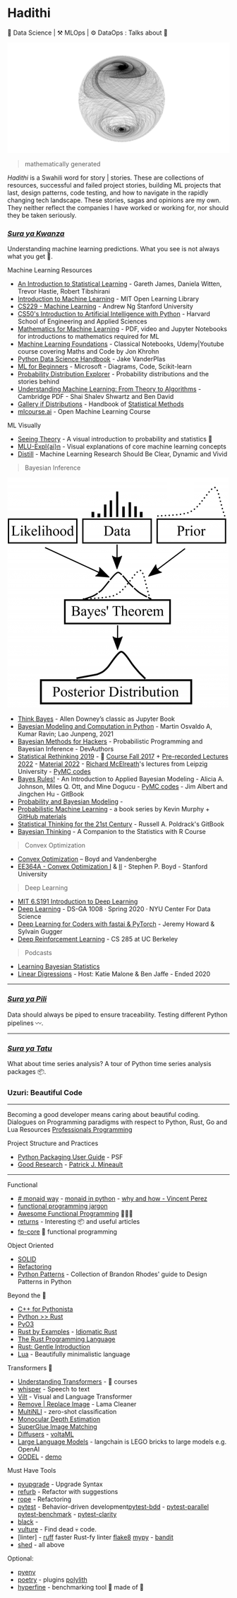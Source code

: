 # Hadithi
🧪 Data Science | ⚒️ MLOps | ⚙️ DataOps : Talks about 🦄

![math](mlfluke/notebooks/math.png)
> mathematically generated 

_Hadithi_ is a Swahili word for story | stories. These are collections of resources, successful and failed project stories, building ML projects that last, design patterns, code testing, and how to navigate in the rapidly changing tech landscape. These stories, sagas and opinions are my own. They neither reflect the companies I have worked or working for, nor should they be taken seriously.

### [_Sura ya Kwanza_](https://github.com/Proteusiq/hadithi/tree/main/mlfluke)
Understanding machine learning predictions. What you see is not always what you get 🤖. 

Machine Learning Resources
- [An Introduction to Statistical Learning](https://www.statlearning.com/) - Gareth James, Daniela Witten, Trevor Hastie, Robert Tibshirani
- [Introduction to Machine Learning](https://openlearninglibrary.mit.edu/courses/course-v1:MITx+6.036+1T2019/course/) - MIT Open Learning Library
- [CS229 - Machine Learning](https://see.stanford.edu/Course/CS229) - Andrew Ng Stanford University
- [CS50's Introduction to Artificial Intelligence with Python](https://pll.harvard.edu/course/cs50s-introduction-artificial-intelligence-python?delta=0) - Harvard School of Engineering and Applied Sciences 
- [Mathematics for Machine Learning](https://mml-book.github.io/) - PDF, video and Jupyter Notebooks for introductions to mathematics required for ML
- [Machine Learning Foundations](https://github.com/jonkrohn/ML-foundations) - Classical Notebooks, Udemy|Youtube course covering Maths and Code by Jon Khrohn
- [Python Data Science Handbook](https://nbviewer.org/github/jakevdp/PythonDataScienceHandbook/blob/master/notebooks/Index.ipynb) - Jake VanderPlas
- [ML for Beginners](https://microsoft.github.io/ML-For-Beginners/) - Microsoft - Diagrams, Code, Scikit-learn
- [Probability Distribution Explorer](https://distribution-explorer.github.io/index.html#) - Probability distributions and the stories behind
- [Understanding Machine Learning: From Theory to Algorithms](https://www.cs.huji.ac.il/~shais/UnderstandingMachineLearning/understanding-machine-learning-theory-algorithms.pdf) - Cambridge PDF - Shai Shalev Shwartz and Ben David
- [Gallery if Distributions](https://www.itl.nist.gov/div898/handbook/eda/section3/eda366.htm) - Handbook of [Statistical Methods](https://www.itl.nist.gov/div898/handbook/)
- [mlcourse.ai](https://mlcourse.ai/book/index.html) - Open Machine Learning Course

ML Visually
- [Seeing Theory](https://seeing-theory.brown.edu/index.html) - A visual introduction to probability and statistics 💎
- [MLU-Expl{ai}n](https://mlu-explain.github.io/) - Visual explanations of core machine learning concepts
- [Distill](https://distill.pub/) - Machine Learning Research Should Be Clear, Dynamic and Vivid

> Bayesian Inference

![bayesian](mlfluke/notebooks/Bayesian.PNG) 

- [Think Bayes](http://allendowney.github.io/ThinkBayes2) - Allen Downey’s classic as Jupyter Book
- [Bayesian Modeling and Computation in Python](https://bayesiancomputationbook.com/welcome.html) - Martin Osvaldo A, Kumar Ravin; Lao Junpeng, 2021
- [Bayesian Methods for Hackers](http://camdavidsonpilon.github.io/Probabilistic-Programming-and-Bayesian-Methods-for-Hackers) - Probabilistic Programming and Bayesian Inference - DevAuthors
- [Statistical Rethinking 2019](https://github.com/Booleans/statistical-rethinking/raw/master/Statistical%20Rethinking%202nd%20Edition.pdf) - 👑 [Course Fall 2017](https://youtube.com/playlist?list=PLDcUM9US4XdM9_N6XUUFrhghGJ4K25bFc) + [Pre-recorded Lectures 2022](https://www.youtube.com/playlist?list=PLDcUM9US4XdMROZ57-OIRtIK0aOynbgZN) - [Material 2022](https://github.com/rmcelreath/stat_rethinking_2022) - [Richard McElreath](https://xcelab.net/rm/)'s lectures from Leipzig University - [PyMC codes](https://github.com/pymc-devs/pymc-resources/tree/main/Rethinking_2)
- [Bayes Rules!](https://www.bayesrulesbook.com/) - An Introduction to Applied Bayesian Modeling - Alicia A. Johnson, Miles Q. Ott, and  Mine Dogucu - [PyMC codes](https://github.com/pymc-devs/pymc-resources/tree/main/Bayes_Rules) - Jim Albert and Jingchen Hu - GitBook
- [Probability and Bayesian Modeling](https://bayesball.github.io/BOOK/probability-a-measurement-of-uncertainty.html) -
- [Probabilistic Machine Learning](https://probml.github.io/pml-book/) - a book series by Kevin Murphy + [GitHub materials](https://github.com/probml)
- [Statistical Thinking for the 21st Century](https://statsthinking21.github.io/statsthinking21-core-site/) - Russell A. Poldrack's GitBook
- [Bayesian Thinking](https://statswithr.github.io/book/) - A Companion to the Statistics with R Course

> Convex Optimization
- [Convex Optimization](https://web.stanford.edu/~boyd/cvxbook/) – Boyd and Vandenberghe
- [EE364A - Convex Optimization I](https://see.stanford.edu/Course/EE364A) & [II](https://see.stanford.edu/Course/EE364B) - Stephen P. Boyd - Stanford University 

> Deep Learning
- [MIT 6.S191 Introduction to Deep Learning](http://introtodeeplearning.com/) 
- [Deep Learning](https://atcold.github.io/pytorch-Deep-Learning/) - DS-GA 1008 · Spring 2020 · NYU Center For Data Science
- [Deep Learning
for Coders with
fastai & PyTorch](https://course.fast.ai/Resources/book.html) - Jeremy Howard &
Sylvain Gugger
- [Deep Reinforcement Learning](http://rail.eecs.berkeley.edu/deeprlcourse/) - CS 285 at UC Berkeley

> Podcasts
- [Learning Bayesian Statistics](https://podcasts.apple.com/dk/podcast/learning-bayesian-statistics/id1483485062)
- [Linear Digressions](http://lineardigressions.com/) -  Host: Katie Malone & Ben Jaffe - Ended 2020
___

### [_Sura ya Pili_](https://github.com/Proteusiq/hadithi/tree/main/pipelines) 
Data should always be piped to ensure traceability. Testing different Python pipelines 〰.

---
### [_Sura ya Tatu_](https://github.com/Proteusiq/hadithi/tree/main/timeseries)
What about time series analysis? A tour of Python time series analysis packages 📦.


### Uzuri: Beautiful Code
___

Becoming a good developer means caring about beautiful coding.
Dialogues on Programming paradigms with respect to Python, Rust, Go and Lua
Resources [Professionals Programming](https://github.com/charlax/professional-programming)

Project Structure and Practices
- [Python Packaging User Guide](https://packaging.python.org/en/latest/) - PSF
- [Good Research](https://goodresearch.dev/index.html) - [Patrick J. Mineault](https://xcorr.net/)

---
Functional 
  - [# monaid way](https://github.com/cognitedata/Expression) - [monaid in python](https://www.philliams.com/monads-in-python/) - [why and how - Vincent Perez](https://youtu.be/4DZ4vPkuMLk) <br>
  - [functional programming jargon](https://github.com/jmesyou/functional-programming-jargon.py) <br>
  - [Awesome Functional Programming](https://github.com/sfermigier/awesome-functional-python) 🙈🙉🙊<br>
  - [returns](https://github.com/dry-python/returns) - Interesting 📦 and useful articles <br>
  - [fp-core](https://github.com/JasonShin/fp-core.rs) 🦀 functional programming 

Object Oriented 
  - [SOLID](https://github.com/tuvo1106/python_design_patterns)
  - [Refactoring](https://refactoring.guru/design-patterns)
  - [Python Patterns](https://python-patterns.guide/) - Collection of Brandon Rhodes' guide to Design Patterns in Python

Beyond the 🐍 
 - [C++ for Pythonista](https://cs.berea.edu//cpp4python/index.html#)
 - [Python >> Rust](https://github.com/rochacbruno/py2rs)
 - [PyO3](https://github.com/PyO3/pyo3)
 - [Rust by Examples](https://doc.rust-lang.org/stable/rust-by-example/) - [Idiomatic Rust](https://rust-unofficial.github.io/patterns/idioms)
 - [The Rust Programming Language](https://doc.rust-lang.org/stable/book/title-page.html)
 - [Rust: Gentle Introduction](https://stevedonovan.github.io/rust-gentle-intro/readme.html)
 - [Lua](https://www.lua.org/pil/contents.html) - Beautifully minimalistic language

Transformers 🤖 
 - [Understanding Transformers](https://huggingface.co/course) - 🤗 courses 
 - [whisper](https://github.com/openai/whisper) - Speech to text
 - [Vilt](https://github.com/dandelin/vilt) - Visual and Language Transformer
 - [Remove | Replace Image](https://github.com/Sanster/lama-cleaner) - Lama Cleaner
 - [MultiNLI](https://joeddav.github.io/blog/2020/05/29/ZSL.html) - zero-shot classification
 - [Monocular Depth Estimation](https://huggingface.co/spaces/keras-io/Monocular-Depth-Estimation)
 - [SuperGlue Image Matching](https://huggingface.co/spaces/Pinwheel/SuperGlue-Image-Matching)
 - [Diffusers](https://github.com/huggingface/diffusers) - [voltaML](https://github.com/VoltaML/voltaML-fast-stable-diffusion)
 - [Large Language Models](https://github.com/hwchase17/langchain) - langchain is LEGO bricks to large models e.g. OpenAI
 - [GODEL](https://github.com/microsoft/GODEL) - [demo](https://huggingface.co/spaces/microsoft/GODEL-Demo)

Must Have Tools

- [pyupgrade](https://github.com/asottile/pyupgrade) - Upgrade Syntax 
- [refurb](https://github.com/dosisod/refurb) - Refactor with suggestions 
- [rope](https://github.com/python-rope/rope) - Refactoring
- [pytest](https://github.com/pytest-dev/pytest) - Behavior-driven development[pytest-bdd](https://github.com/pytest-dev/pytest-bdd) - [pytest-parallel](https://github.com/kevlened/pytest-parallel) [pytest-benchmark](https://github.com/ionelmc/pytest-benchmark) - [pytest-clarity](https://github.com/darrenburns/pytest-clarity)
- [black](https://github.com/psf/black) -
- [vulture](https://github.com/jendrikseipp/vulture) - Find dead 💀 code.
- [linter] - [ruff](https://github.com/charliermarsh/ruff) faster Rust-fy linter [flake8](https://github.com/PyCQA/flake8) [mypy](https://github.com/python/mypy) - [bandit](https://github.com/PyCQA/bandit)
- [shed](https://github.com/Zac-HD/shed) - all above 

Optional:
  - [pyenv](https://github.com/pyenv/pyenv)
  - [poetry](https://github.com/python-poetry/poetry) - plugins [polylith](https://github.com/DavidVujic/python-polylith)
  - [hyperfine](https://github.com/sharkdp/hyperfine) - benchmarking tool 🔨 made of 🦀 
